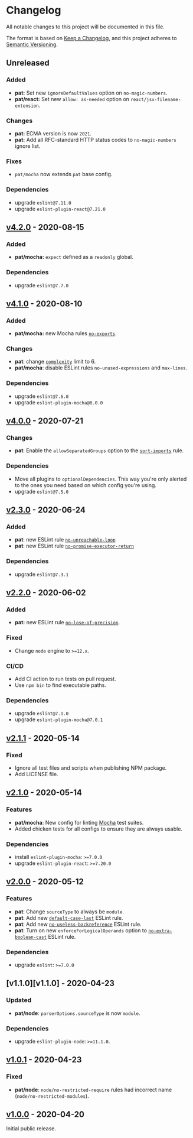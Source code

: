 # Changelog

All notable changes to this project will be documented in this file.

The format is based on [Keep a Changelog](https://keepachangelog.com/en/1.0.0/),
and this project adheres to [Semantic Versioning](https://semver.org/spec/v2.0.0.html).

## Unreleased

### Added

- **pat:** Set new `ignoreDefaultValues` option on `no-magic-numbers`.
- **pat/react:** Set new `allow: as-needed` option on `react/jsx-filename-extension`.

### Changes

- **pat:** ECMA version is now `2021`.
- **pat:** Add all RFC-standard HTTP status codes to `no-magic-numbers` ignore list.

### Fixes

- `pat/mocha` now extends `pat` base config.

### Dependencies

- upgrade `eslint@7.11.0`
- upgrade `eslint-plugin-react@7.21.0`

## [v4.2.0][v4.2.0] - 2020-08-15

### Added

- **pat/mocha:** `expect` defined as a `readonly` global.

### Dependencies

- upgrade `eslint@7.7.0`

## [v4.1.0][v4.1.0] - 2020-08-10

### Added

- **pat/mocha:** new Mocha rules [`no-exports`][mocha/no-exports].

### Changes

- **pat**: change [`complexity`][complexity] limit to 6.
- **pat/mocha**: disable ESLint rules `no-unused-expressions` and `max-lines`.

### Dependencies

- upgrade `eslint@7.6.0`
- upgrade `eslint-plugin-mocha@8.0.0`

[complexity]: https://eslint.org/docs/rules/complexity
[mocha/no-exports]: https://github.com/lo1tuma/eslint-plugin-mocha/blob/master/docs/rules/no-exports.md

## [v4.0.0][v4.0.0] - 2020-07-21

### Changes

- **pat**: Enable the `allowSeparatedGroups` option to the [`sort-imports`][sort-imports] rule.

### Dependencies

- Move all plugins to `optionalDependencies`. This way you're only alerted to the ones you need based on which config you're using.
- upgrade `eslint@7.5.0`

[sort-imports]: https://eslint.org/docs/rules/sort-imports

## [v2.3.0][v2.3.0] - 2020-06-24

### Added

- **pat**: new ESLint rule [`no-unreachable-loop`][no-unreachable-loop]
- **pat**: new ESLint rule [`no-promise-executor-return`][no-promise-executor-return]

### Dependencies

- upgrade `eslint@7.3.1`

[no-promise-executor-return]: https://eslint.org/docs/rules/no-promise-executor-return
[no-unreachable-loop]: https://eslint.org/docs/rules/no-unreachable-loop

## [v2.2.0][v2.2.0] - 2020-06-02

### Added

- **pat:** new ESLint rule [`no-lose-of-precision`][no-lose-of-precision].

### Fixed

- Change `node` engine to `>=12.x`.

### CI/CD

- Add CI action to run tests on pull request.
- Use `npm bin` to find executable paths.

### Dependencies

- upgrade `eslint@7.1.0`
- upgrade `eslint-plugin-mocha@7.0.1`

[no-lose-of-precision]: https://eslint.org/docs/rules/no-loss-of-precision

## [v2.1.1][v2.1.1] - 2020-05-14

### Fixed

- Ignore all test files and scripts when publishing NPM package.
- Add LICENSE file.

## [v2.1.0][v2.1.0] - 2020-05-14

### Features

- **pat/mocha**: New config for linting [Mocha][mocha] test suites.
- Added chicken tests for all configs to ensure they are always usable.

### Dependencies

- install `eslint-plugin-mocha`: `>=7.0.0`
- upgrade `eslint-plugin-react`: `>=7.20.0`

[mocha]: https://mochajs.org/

## [v2.0.0][v2.0.0] - 2020-05-12

### Features

- **pat**: Change `sourceType` to always be `module`.
- **pat**: Add new [`default-case-last`][default-case-last] ESLint rule.
- **pat**: Add new [`no-useless-backreference`][no-useless-backreference] ESLint rule.
- **pat**: Turn on new `enforceForLogicalOperands` option to [`no-extra-boolean-cast`][no-extra-boolean-cast] ESLint rule.

[default-case-last]: https://eslint.org/docs/rules/default-case-last
[no-extra-boolean-cast]: https://eslint.org/docs/rules/no-extra-boolean-cast
[no-useless-backreference]: https://eslint.org/docs/rules/no-useless-backreference

### Dependencies

- upgrade `eslint`: `>=7.0.0`

## [v1.1.0][v1.1.0] - 2020-04-23

### Updated

- **pat/node**: `parserOptions.sourceType` is now `module`.

### Dependencies

- upgrade `eslint-plugin-node`: `>=11.1.0`.

## [v1.0.1][v1.0.1] - 2020-04-23

### Fixed

- **pat/node**: `node/no-restricted-require` rules had incorrect name (`node/no-restricted-modules`).

## [v1.0.0][v1.0.0] - 2020-04-20

Initial public release.


[v4.2.0]: https://github.com/patrickrgaffney/eslint-config-pat/releases/tag/v4.2.0
[v4.1.0]: https://github.com/patrickrgaffney/eslint-config-pat/releases/tag/v4.1.0
[v4.0.0]: https://github.com/patrickrgaffney/eslint-config-pat/releases/tag/v4.0.0
[v2.3.0]: https://github.com/patrickrgaffney/eslint-config-pat/releases/tag/v2.3.0
[v2.2.0]: https://github.com/patrickrgaffney/eslint-config-pat/releases/tag/v2.2.0
[v2.1.1]: https://github.com/patrickrgaffney/eslint-config-pat/releases/tag/v2.1.1
[v2.1.0]: https://github.com/patrickrgaffney/eslint-config-pat/releases/tag/v2.1.1
[v2.0.0]: https://github.com/patrickrgaffney/eslint-config-pat/releases/tag/v2.0.0
[v1.1.1]: https://github.com/patrickrgaffney/eslint-config-pat/releases/tag/v1.1.1
[v1.0.1]: https://github.com/patrickrgaffney/eslint-config-pat/releases/tag/v1.0.1
[v1.0.0]: https://github.com/patrickrgaffney/eslint-config-pat/releases/tag/v1.0.0